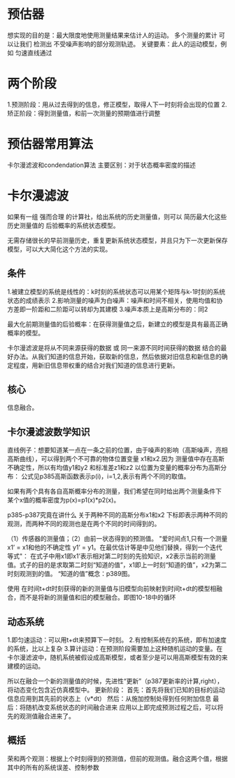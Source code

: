 # 预估器
想实现的目的是：最大限度地使用测量结果来估计人的运动。
多个测量的累计 可以让我们 检测出 不受噪声影响的部分观测轨迹。
关键要素：此人的运动模型，例如 匀速直线通过

# 两个阶段
1.预测阶段：用从过去得到的信息，修正模型，取得人下一时刻将会出现的位置
2.矫正阶段：得到测量值，和前一次测量的预期值进行调整

# 预估器常用算法
卡尔漫滤波和condendation算法
主要区别：对于状态概率密度的描述

# 卡尔漫滤波
如果有一组 强而合理 的计算社，给出系统的历史测量值，则可以 简历最大化这些历史测量值的  后验概率的系统状态模型。

无需存储很长的早前测量历史，重复更新系统状态模型，并且只为下一次更新保存模型，可以大大简化这个方法的实现。
## 条件
1.被建立模型的系统是线性的：k时刻的系统状态可以用某个矩阵与k-1时刻的系统状态的成绩表示
2.影响测量的噪声为白噪声：噪声和时间不相关，使用均值和协方差即一阶距和二阶距可以转却为其建模
3.噪声本质上是高斯分布的：同2


最大化前期测量值的后验概率：在获得测量值之后，新建立的模型是具有最高正确概率的模型。

卡尔漫滤波是将从不同来源获得的数据 或 同一来源不同时间获得的数据 结合的最好办法。从我们知道的信息开始，获取新的信息，然后依据对旧信息和新信息的确定程度，用新旧信息带权重的结合对我们知道的信息进行更新。

## 核心
信息融合。
## 卡尔漫滤波数学知识
直线例子：想要知道某一点在一条之前的位置，由于噪声的影响（高斯噪声，亮相高斯曲线），可以得到两个不可靠的物体位置变量 x1和x2.因为 测量值中存在高斯不确定性，所以有均值y1和y2 和标准差z1和z2
以位置为变量的概率分布为高斯分布：
公式见p385高斯函数表示p(i)，i=1,2,表示有两个不同的取值。

如果有两个具有各自高斯概率分布的测量，我们希望在同时给出两个测量条件下 某个x值的概率密度为p(x)=p1(x)*p2(x)。


p385-p387究竟在讲什么
关于两种不同的高斯分布x1和x2 下标即表示两种不同的观测，而两种不同的观测也是在两个不同的时间得到的。

（1）传感器的测量值；（2）由前一状态得到的预测值。
"爱时间点1,只有一个测量x1’ = x1和他的不确定性 y1’ = y1。在最优估计等是中见他们替换，得到一个迭代等式"：
在式子中用x1即x1’表示相对第二时刻的先验知识，x2表示当前的测量值。式子的目的是求取第二时刻“知道的值”，x1即上一时刻“知道的值”，x2为第二时刻观测到的值。
“知道的值”概念：p389图。

使用 在时间t+dt时刻获得的新的测量值与旧模型向前映射到时间t+dt的模型相融合，而不是将新的测量值和旧的模型融合。即图10-18中的循环

## 动态系统
1.即匀速运动：可以用t+dt来预算下一时刻。
2.有控制系统在的系统，即有加速度的系统，比以上复杂
3.算计运动：在预测阶段需要加上这种随机运动的变量。在卡尔漫滤波中，随机系统被假设成高斯模型，或者至少是可以用高斯模型有效的来建模的运动。

所以在融合一个新的测量值的时候，先进性“更新”（p387更新率的计算,right），将动态变化包含近仿真模型中。
更新阶段：
首先：首先将我们已知的目标的运动信息应用到其先前的状态上（v*dt）
然后：从施加控制处得到任何附加信息
最后：将随机改变系统状态的时间融合进来
应用以上即完成预测过程之后，可以将先的观测值融合进来了。



## 概括
荣和两个观测：根据上个时刻得到的预测值，但前的观测值。融合这两个值，根据其中的所有的系统误差、控制参数
